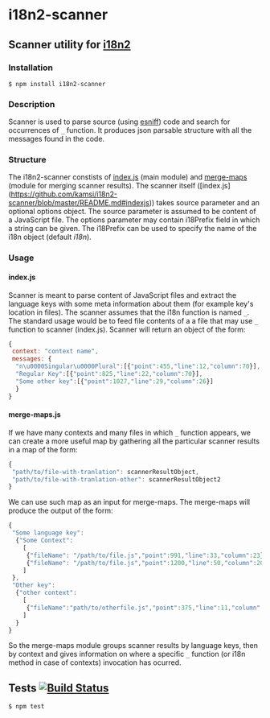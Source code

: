 # i18n2-scanner
## Scanner utility for [i18n2](https://github.com/medikoo/i18n2)

### Installation

	$ npm install i18n2-scanner

### Description

Scanner is used to parse source (using [esniff](https://github.com/medikoo/esniff)) code and search for occurrences of `_` function.
It produces json parsable structure with all the messages found in the code.


### Structure

The i18n2-scanner constists of [index.js](#indexjs) (main module) and [merge-maps](https://github.com/kamsi/i18n2-scanner/blob/master/README.md#merge-mapsjs) (module for merging scanner results). The scanner itself ([index.js] (https://github.com/kamsi/i18n2-scanner/blob/master/README.md#indexjs)) takes source parameter and an optional options object.
The source parameter is assumed to be content of a JavaScript file.
The options parameter may contain i18Prefix field in which a string can be given. The i18Prefix can be used to specify the name of the i18n object (default _i18n_).

### Usage

#### index.js
Scanner is meant to parse content of JavaScript files and extract the language keys with some meta information about them (for example key's location in files). The scanner assumes that the i18n function is named `_`. The standard usage would be to feed file contents of a a file that may use `_` function to scanner (index.js). Scanner will return an object of the form:
```javascript
{
 context: "context name",
 messages: {
  "n\u0000Singular\u0000Plural":[{"point":455,"line":12,"column":70}],
  "Regular Key":[{"point":825,"line":22,"column":70}],
  "Some other key":[{"point":1027,"line":29,"column":26}]
  }
}
```
#### merge-maps.js
If we have many contexts and many files in which `_` function appears, we can create a more useful map by gathering all the particular scanner results in a map of the form:

```javascript
{
 "path/to/file-with-tranlation": scannerResultObject,
 "path/to/file-with-tranlation-other": scannerResultObject2
}
```

We can use such map as an input for merge-maps. The merge-maps will produce the output of the form:

```javascript
{
 "Some language key":
  {"Some Context":
    [
     {"fileName": "/path/to/file.js","point":991,"line":33,"column":23},
     {"fileName": "/path/to/file.js","point":1200,"line":50,"column":20}
    ]
 },
 "Other key":
  {"other context":
    [
     {"fileName":"path/to/otherfile.js","point":375,"line":11,"column":28}
    ]
  }
}
```
So the merge-maps module groups scanner results by language keys, then by context and gives information on where a specific `_` function (or i18n method in case of contexts) invocation has ocurred.


## Tests [![Build Status](https://travis-ci.org/kamsi/i18n2-scanner.svg)](https://travis-ci.org/kamsi/i18n2-scanner)

	$ npm test
